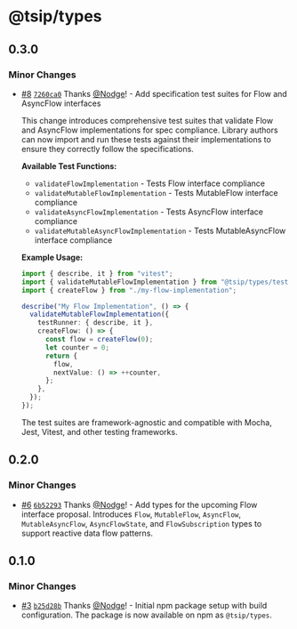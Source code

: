 # @tsip/types

## 0.3.0

### Minor Changes

- [#8](https://github.com/Nodge/tsip/pull/8) [`7260ca0`](https://github.com/Nodge/tsip/commit/7260ca03e15e8b4e1dbe9b41692919ff39af8665) Thanks [@Nodge](https://github.com/Nodge)! - Add specification test suites for Flow and AsyncFlow interfaces

  This change introduces comprehensive test suites that validate Flow and AsyncFlow implementations for spec compliance. Library authors can now import and run these tests against their implementations to ensure they correctly follow the specifications.

  **Available Test Functions:**
  - `validateFlowImplementation` - Tests Flow interface compliance
  - `validateMutableFlowImplementation` - Tests MutableFlow interface compliance
  - `validateAsyncFlowImplementation` - Tests AsyncFlow interface compliance
  - `validateMutableAsyncFlowImplementation` - Tests MutableAsyncFlow interface compliance

  **Example Usage:**

  ```typescript
  import { describe, it } from "vitest";
  import { validateMutableFlowImplementation } from "@tsip/types/tests";
  import { createFlow } from "./my-flow-implementation";

  describe("My Flow Implementation", () => {
    validateMutableFlowImplementation({
      testRunner: { describe, it },
      createFlow: () => {
        const flow = createFlow(0);
        let counter = 0;
        return {
          flow,
          nextValue: () => ++counter,
        };
      },
    });
  });
  ```

  The test suites are framework-agnostic and compatible with Mocha, Jest, Vitest, and other testing frameworks.

## 0.2.0

### Minor Changes

- [#6](https://github.com/Nodge/tsip/pull/6) [`6b52293`](https://github.com/Nodge/tsip/commit/6b52293c1b44984da6d2058a847ad97bdb88e85e) Thanks [@Nodge](https://github.com/Nodge)! - Add types for the upcoming Flow interface proposal. Introduces `Flow`, `MutableFlow`, `AsyncFlow`, `MutableAsyncFlow`, `AsyncFlowState`, and `FlowSubscription` types to support reactive data flow patterns.

## 0.1.0

### Minor Changes

- [#3](https://github.com/Nodge/tsip/pull/3) [`b25d28b`](https://github.com/Nodge/tsip/commit/b25d28b1cfd8b5753e98fb1a6b205aeea57db83e) Thanks [@Nodge](https://github.com/Nodge)! - Initial npm package setup with build configuration. The package is now available on npm as `@tsip/types`.
